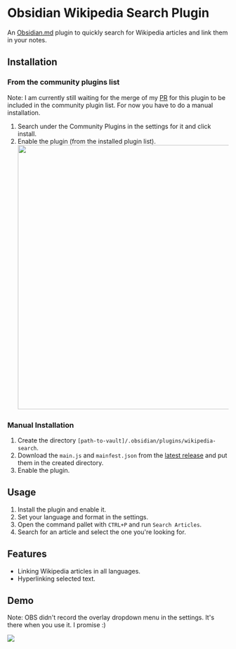 # Obsidian Wikipedia Search Plugin

An [Obsidian.md](https://obsidian.md/) plugin to quickly search for Wikipedia articles and link them in your notes.

## Installation

### From the community plugins list

Note: I am currently still waiting for the merge of my [PR](https://github.com/obsidianmd/obsidian-releases/pull/1764) for this plugin to be included in the community plugin list. For now you have to do a manual installation.

1. Search under the Community Plugins in the settings for it and click install.
2. Enable the plugin (from the installed plugin list).  
   <img src="https://user-images.githubusercontent.com/62220780/228493364-b4e8b3b1-e6df-4f8c-8d9b-db7f21e3099d.png" width=600 />

### Manual Installation

1. Create the directory `[path-to-vault]/.obsidian/plugins/wikipedia-search`.
2. Download the `main.js` and `mainfest.json` from the [latest release](https://github.com/StrangeGirlMurph/obsidian-wikipedia-search/releases) and put them in the created directory.
3. Enable the plugin.

## Usage

1. Install the plugin and enable it.
2. Set your language and format in the settings.
3. Open the command pallet with `CTRL+P` and run `Search Articles`.
4. Search for an article and select the one you're looking for.

## Features

- Linking Wikipedia articles in all languages.
- Hyperlinking selected text.

## Demo

Note: OBS didn't record the overlay dropdown menu in the settings. It's there when you use it. I promise :)

<img src="https://user-images.githubusercontent.com/62220780/228493146-4028361c-7576-4c38-a94d-a87318d09a8d.mp4" />
